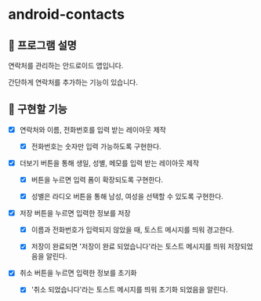 # android-contacts

## 📄 프로그램 설명

연락처를 관리하는 안드로이드 앱입니다.

간단하게 연락처를 추가하는 기능이 있습니다.

## 🎯 구현할 기능

- [X] 연락처와 이름, 전화번호를 입력 받는 레이아웃 제작

    - [X] 전화번호는 숫자만 입력 가능하도록 구현한다.

- [X] 더보기 버튼을 통해 생일, 성별, 메모를 입력 받는 레이아웃 제작

    - [X] 버튼을 누르면 입력 폼이 확장되도록 구현한다.

    - [X] 성별은 라디오 버튼을 통해 남성, 여성을 선택할 수 있도록 구현한다.

- [X] 저장 버튼을 누르면 입력한 정보를 저장
    
    - [X] 이름과 전화번호가 입력되지 않았을 때, 토스트 메시지를 띄워 경고한다.
  
    - [X] 저장이 완료되면 '저장이 완료 되었습니다'라는 토스트 메시지를 띄워 저장되었음을 알린다.

- [X] 취소 버튼을 누르면 입력한 정보를 초기화

    - [X] '취소 되었습니다'라는 토스트 메시지를 띄워 초기화 되었음을 알린다.
